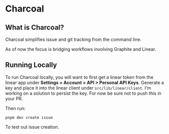 # Charcoal

## What is Charcoal?

Charcoal simplifies issue and git tracking from the command line.

As of now the focus is bridging workflows involving Graphite and Linear.

## Running Locally

To run Charcoal locally, you will want to first get a linear token from the linear app under **Settings > Account > API > Personal API Keys**. Generate a key and place it into the linear client under `src/lib/linear/client`. I'm working on a solution to persist the key. For now be sure not to push this in your PR.

Then run:

```
pnpm dev create issue
```

To test out issue creation.

